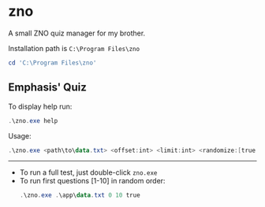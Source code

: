 # zno

A small ZNO quiz manager for my brother.

Installation path is `C:\Program Files\zno`

```powershell
cd 'C:\Program Files\zno'
```

## Emphasis' Quiz

To display help run:
```powershell
.\zno.exe help
```

Usage:
```powershell
.\zno.exe <path\to\data.txt> <offset:int> <limit:int> <randomize:[true|false]>
```

---

- To run a full test, just double-click `zno.exe`
- To run first questions [1-10] in random order:
  ```powershell
  .\zno.exe .\app\data.txt 0 10 true
  ```

